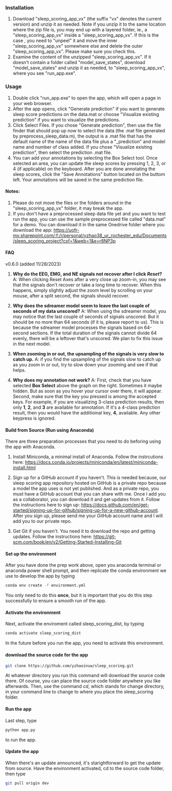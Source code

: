 ### Installation
1. Download "sleep_scoring_app_vx" (the suffix "vx" denotes the current version) and unzip it as needed. Note if you unzip it to the same location where the zip file is, you may end up with a layered folder, ie., a "sleep_scoring_app_vx" inside a "sleep_scoring_app_vx". If this is the case , you need to "unpeel" it and move the inner "sleep_scoring_app_vx" somewhere else and delete the outer "sleep_scoring_app_vx". Please make sure you check this.  
2. Examine the content of the unzipped "sleep_scoring_app_vx". If it doesn't contain a folder called "model_save_states", download "model_save_states" and unzip it as needed, to "sleep_scoring_app_vx", where you see "run_app.exe".

### Usage 
1. Double click "run_app.exe" to open the app, which will open a page in your web browser.
2. After the app opens, click "Generate prediction" if you want to generate sleep score predictions on the data.mat or choose "Visualize existing prediction" if you want to visualize the predictions.
3. Click Select Files. If you chose "Generate prediction", then use the file finder that should pop up now to select the data (the .mat file generated by preprocess_sleep_data.m), the output is a .mat file that has the default name of the name of the data file plus a "_prediction" and model name and number of class added. If you chose "Visualize existing prediction", then select the prediction .mat file.
4. You can add your annotations by selecting the Box Select tool. Once selected an area, you can update the sleep scores by pressing 1, 2, 3, or 4 (if applicable) on the keyboard. After you are done annotating the sleep scores, click the "Save Annotations" button located on the buttom left. Your annotations will be saved in the same prediction file.

#### Notes:
1. Please do not move the files or the folders around in the "sleep_scoring_app_vx" folder, it may break the app.
2. If you don't have a preprocessed sleep data file yet and you want to test run the app, you can use the sample preprocessed file called "data.mat" for a demo. You can download it in the same Onedrive folder where you download the app: https://uofr-my.sharepoint.com/:f:/r/personal/yzhao38_ur_rochester_edu/Documents/sleep_scoring_project?csf=1&web=1&e=r8NP3p

#### FAQ
v0.6.0 (added 11/28/2023)
1. **Why do the EEG, EMG, and NE signals not recover after I click *Reset*?**
A: When clicking Reset Axes after a very close up zoom-in, you may see that the signals don't recover or take a long time to recover. When this happens, simply slightly adjust the zoom level by scrolling on your mouse, after a split second, the signals should recover.

2. **Why does the sdreamer model seem to leave the last couple of seconds of my data unscored?**
A: When using the sdreamer model, you may notice that the last couple of seconds of signals unscored. But it should be no more than 64 seconds (if it is, please report to us). This is because the sdreamer model processes the signals based on 64-second sections. If the total duration of the signals cannot divide 64 evenly, there will be a leftover that's unscored. We plan to fix this issue in the next model.

3. **When zooming in or out, the upsampling of the signals is very slow to catch up.**
A: if you find the upsampling of the signals slow to catch up as you zoom in or out, try to slow down your zooming and see if that helps.

4. **Why does my annotation not work?**
A: First, check that you have selected **Box Select** above the graph on the right. Sometimes it maybe hidden. But as soon as you hover your cursor over there, it will appear. Second, make sure that the key you pressed is among the accepted keys. For example, if you are visualizing 3-class prediction results, then only **1**, **2**, and **3** are available for annotation. If it's a 4-class prediction result, then you would have the additioinal key, **4**, available. Any other keypress is ignored. 


#### Build from Source (Run using Anaconda)
There are three preparation processes that you need to do beforing using the app with Anaconda.

1. Install Miniconda, a minimal install of Anaconda. Follow the instrcutions here: https://docs.conda.io/projects/miniconda/en/latest/miniconda-install.html

2. Sign up for a GitHub account if you haven't. This is needed because, our sleep scoring app repository hosted on GitHub is a private repo because a model the app uses is not yet published. And as a private repo, you must have a GitHub account that you can share with me. Once I add you as a collaborator, you can download it and get updates from it. Follow the instructions here to sign up: https://docs.github.com/en/get-started/signing-up-for-github/signing-up-for-a-new-github-account. After you sign up, please send me your GitHub account name and I will add you to our private repo.

3. Get Git if you haven't. You need it to download the repo and getting updates. Follow the instructions here: https://git-scm.com/book/en/v2/Getting-Started-Installing-Git

#### Set up the environment
After you have done the prep work above, open you anaconda terminal or anaconda power shell prompt, and then replicate the conda environment we use to develop the app by typing
```bash
conda env create -f environment.yml
```
You only need to do this **once**, but it is important that you do this step successfully to ensure a smooth run of the app.

#### Activate  the environment
Next, activate the enviroment called sleep_scoring_dist, by typing
```bash
conda activate sleep_scoring_dist
```
In the future before you run the app, you need to activate this environment.

#### download the source code for the app
```bash
git clone https://github.com/yzhaoinuw/sleep_scoring.git
```
At whatever directory you run this command will download the source code there. Of course, you can place the source code folder anywhere you like afterwards. Then, use the command *cd*, which stands for change directory, in your command line to change to where you place the sleep_scoring folder. 

#### Run the app
Last step, type
```bash
python app.py
```
to run the app.

#### Update the app
When there's an update announced, it's starightforward to get the update from source. Have the environment activated, cd to the source code folder, then type
```bash
git pull origin dev
```

